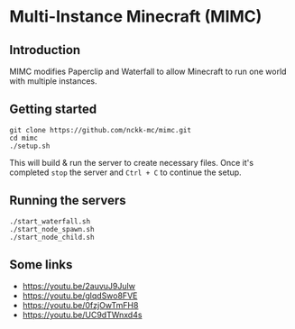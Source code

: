 # Multi-Instance Minecraft (MIMC)

## Introduction
MIMC modifies Paperclip and Waterfall to allow Minecraft to run one world with multiple instances.

## Getting started 

    git clone https://github.com/nckk-mc/mimc.git
	cd mimc
    ./setup.sh
This will build & run the server to create necessary files. Once it's completed ```stop``` the server and `Ctrl + C` to continue the setup.
## Running the servers

    ./start_waterfall.sh
	./start_node_spawn.sh
	./start_node_child.sh

## Some links
- https://youtu.be/2auvuJ9Julw
- https://youtu.be/glqdSwo8FVE
- https://youtu.be/0fzjOwTmFH8
- https://youtu.be/UC9dTWnxd4s
